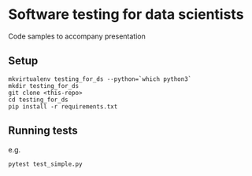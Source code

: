 # Software testing for data scientists

Code samples to accompany presentation

## Setup

    mkvirtualenv testing_for_ds --python=`which python3`
    mkdir testing_for_ds
    git clone <this-repo>
    cd testing_for_ds
    pip install -r requirements.txt

## Running tests

e.g.

    pytest test_simple.py

